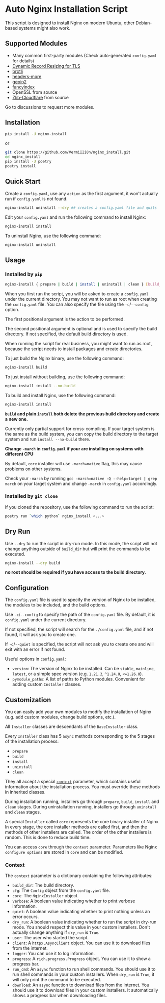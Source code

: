 # Auto Nginx Installation Script

This script is designed to install Nginx on modern Ubuntu, other Debian-based systems might also work.

## Supported Modules

- Many common first-party modules (Check auto-generated `config.yaml` for details)
- [Dynamic Record Resizing for TLS](https://github.com/nginx-modules/ngx_http_tls_dyn_size)
- [brotli](https://github.com/google/ngx_brotli)
- [headers-more](https://github.com/openresty/headers-more-nginx-module)
- [geoip2](https://github.com/leev/ngx_http_geoip2_module)
- [fancyindex](https://github.com/aperezdc/ngx-fancyindex)
- OpenSSL from source
- [Zlib-Cloudflare](https://github.com/cloudflare/zlib) from source

Go to discussions to request more modules.

## Installation

```bash
pip install -U nginx-install
```

or

```bash
git clone https://github.com/VermiIIi0n/nginx_install.git
cd nginx_install
pip install -U poetry
poetry install
```

## Quick Start

Create a `config.yaml`, use any `action` as the first argument, it won't actually run if `config.yaml` is not found.

```bash
nginx-install uninstall --dry ## creates a config.yaml file and quits
```

Edit your `config.yaml` and run the following command to install Nginx:

```bash
nginx-install install
```

To uninstall Nginx, use the following command:

```bash
nginx-install uninstall
```

## Usage

### Installed by `pip`

```bash
nginx-install { prepare | build | install | uninstall | clean } [build_dir]
```

When you first run the script, you will be asked to create a `config.yaml` under the current directory. You may not want to run as root when creating the `config.yaml` file.
You can also specify the file using the `-c`/`--config` option.

The first positional argument is the action to be performed.

The second positional argument is optional and is used to specify the build directory. If not specified, the default build directory is used.

When running the script for real business, you might want to run as root, because the script needs to install packages and create directories.

To just build the Nginx binary, use the following command:

```bash
nginx-install build
```

To just install without building, use the following command:

```bash
nginx-install install --no-build
```

To build and install Nginx, use the following command:

```bash
nginx-install install
```

**`build` and plain `install` both delete the previous build directory and create a new one.**

Currently only partial support for cross-compiling. If your target system is the same as the build system, you can copy the build directory to the target system and run `install --no-build` there.

**Change `-march` in `config.yaml` if your are installing on systems with different CPU**

By default, `core` installer will use `-march=native` flag, this may cause problems on other systems.

Check your `-march` by running `gcc -march=native -Q --help=target | grep march` on your target system and change `-march` in `config.yaml` accordingly.

### Installed by `git clone`

If you cloned the repository, use the following command to run the script:

```bash
poetry run `which python` nginx_install <...>
```

## Dry Run

Use `--dry` to run the script in dry-run mode. In this mode, the script will not change anything outside of `build_dir` but will print the commands to be executed.

```bash
nginx-install --dry build
```

**no root should be required if you have access to the build directory.**

## Configuration

The `config.yaml` file is used to specify the version of Nginx to be installed, the modules to be included, and the build options.

Use `-c`/`--config` to specify the path of the `config.yaml` file. By default, it is `config.yaml` under the current directory.

If not specified, the script will search for the `./config.yaml` file, and if not found, it will ask you to create one.

If `-q`/`--quiet` is specified, the script will not ask you to create one and will exit with an error if not found.

Useful options in `config.yaml`:

- `version`: The version of Nginx to be installed. Can be `stable`, `mainline`, `latest`, or a simple spec version (e.g. `1.21.3`, `^1.24.0`, `<=1.26.0`).
- `pymodule_paths`: A list of paths to Python modules. Convenient for adding custom `Installer` classes.

## Customization

You can easily add your own modules to modify the installation of Nginx (e.g. add custom modules, change build options, etc.).

All `Installer` classes are descendants of the `BaseInstaller` class.

Every `Installer` class has 5 `async` methods corresponding to the 5 stages of the installation process:

- `prepare`
- `build`
- `install`
- `uninstall`
- `clean`

They all accept a special [`context`](#context) parameter, which contains useful information about the installation process. You must override these methods in inherited classes.

During installation running, installers go through `prepare`, `build`, `install` and `clean` stages. During uninstallation running, installers go through `uninstall` and `clean` stages.

A special `Installer` called `core` represents the core binary installer of Nginx. In every stage, the core installer methods are called first, and then the methods of other installers are called. The order of the other installers is random. This is done to reduce build time.

You can access `core` through the `context` parameter. Parameters like Nginx `configure options` are stored in `core` and can be modified.

### Context

The `context` parameter is a dictionary containing the following attributes:

- `build_dir`: The build directory.
- `cfg`: The `Config` object from the `config.yaml` file.
- `core`: The `NginxInstaller` object.
- `verbose`: A boolean value indicating whether to print verbose information.
- `quiet`: A boolean value indicating whether to print nothing unless an error occurs.
- `dry_run`: A boolean value indicating whether to run the script in dry-run mode. You should respect this value in your custom installers. Don't actually change anything if `dry_run` is `True`.
- `user`: The user who started the script.
- `client`: A `httpx.AsyncClient` object. You can use it to download files from the internet.
- `logger`: You can use it to log information.
- `progress`: A `rich.progress.Progress` object. You can use it to show a progress bar.
- `run_cmd`: An `async` function to run shell commands. You should use it to run shell commands in your custom installers. When `dry_run` is `True`, it will only print the command to be executed.
- `download`: An `async` function to download files from the internet. You should use it to download files in your custom installers. It automatically shows a progress bar when downloading files.
